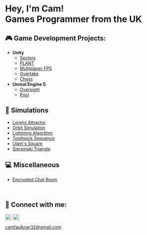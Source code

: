<h1>Hey, I'm Cam!<br/>Games Programmer from the UK</h1>

<h2>🎮 Game Development Projects:</h2>

- <b>Unity</b>
  - [Sectors]()
  - [PLANT]()
  - [Multiplayer FPS]()
  - [Overtake](https://github.com/ItsCam32/Overtake)
  - [Chess]()
- <b>Unreal Engine 5</b>
  - [Oversight](https://github.com/ItsCam32/Oversight)
  - [Pool]()

<h2>🧬 Simulations</h2>

- [Lorenz Attractor](https://github.com/ItsCam32/Lorenz-Attractor)
- [Orbit Simulation]()
- [Lightning Algorithm](https://github.com/ItsCam32/Lightning-Algorithm)
- [Toothpick Sequence](https://github.com/ItsCam32/Toothpick-Sequence)
- [Ulam's Square](https://github.com/ItsCam32/Ulams-Square)
- [Sierpinski Triangle](https://github.com/ItsCam32/Sierpinski-Triangle)

<h2>💻 Miscellaneous</h2>

- [Encrypted Chat Room](https://github.com/ItsCam32/Chat-Room)

<br><h2>🔗 Connect with me:</h2>

[<img align="left" alt="CamFaulkner | Portfolio" width="22px" src="https://cdn.jsdelivr.net/npm/simple-icons@3.13.0/icons/squarespace.svg" />][portfolio]
[<img align="left" alt="CamFaulkner | LinkedIn" width="22px" src="https://cdn.jsdelivr.net/npm/simple-icons@v3/icons/linkedin.svg" />][linkedin]
<br><br>
camfaulkner32@gmail.com

[portfolio]: https://www.camfaulkner.dev/
[linkedin]: https://linkedin.com/in/joshmadakor
